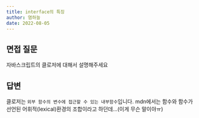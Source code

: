 ```yaml
---
title: interface의 특징
author: 염하늘
date: 2022-08-05
---
```


## 면접 질문

자바스크립트의 클로저에 대해서 설명해주세요

## 답변

클로저는 `외부 함수의 변수에 접근할 수 있는 내부함수`입니다. mdn에서는 함수와 함수가 선언된 어휘적(lexical)환경의 조합이라고 하던데...(이게 무슨 말이야ㅠ)

<br />